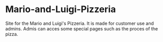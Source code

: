 # Mario-and-Luigi-Pizzeria
Site for the Mario and Luigi's Pizzeria. It is made for customer use and admins. Admis can acces some special pages such as the proces of the pizza.
